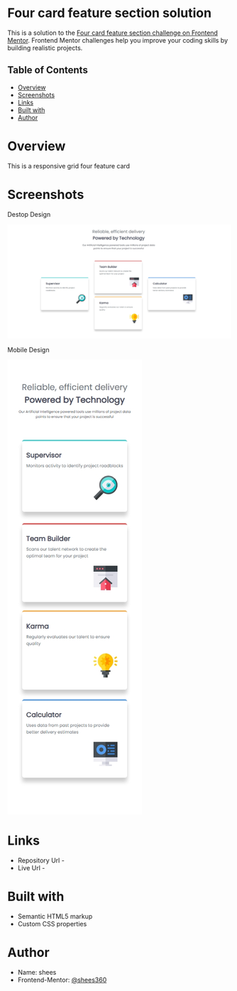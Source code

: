 # Four card feature section solution

This is a solution to the [Four card feature section challenge on Frontend Mentor](https://www.frontendmentor.io/challenges/four-card-feature-section-weK1eFYK). Frontend Mentor challenges help you improve your coding skills by building realistic projects. 


## Table of Contents
- [Overview](#overview)
- [Screenshots](#screenshots)
- [Links](#links)
- [Built with](#built-with)
- [Author](#author)

# Overview

This is a responsive grid four feature card 

# Screenshots

Destop Design

![](./desktop-design.jpeg) 

Mobile Design

![](./mobile-design.jpeg)

# Links

- Repository Url - 
- Live Url - 

# Built with

- Semantic HTML5 markup
- Custom CSS properties

# Author

- Name: shees
- Frontend-Mentor: [@shees360](https://www.frontendmentor.io/profile/shees360)